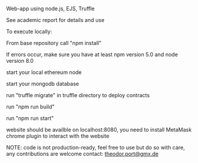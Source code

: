 

Web-app using node.js, EJS, Truffle

See academic report for details and use 


To execute locally:

From base repository call "npm install" 

If errors occur, make sure you have at least npm version 5.0 and node version 8.0

start your local ethereum node

start your mongodb database

run "truffle migrate" in truffle directory to deploy contracts 

run "npm run build" 

run "npm run start"

website should be availble on localhost:8080, you need to install MetaMask chrome plugin to interact with the website

NOTE: code is not production-ready, feel free to use but do so with care, any contributions are welcome
contact: theodor.port@gmx.de

